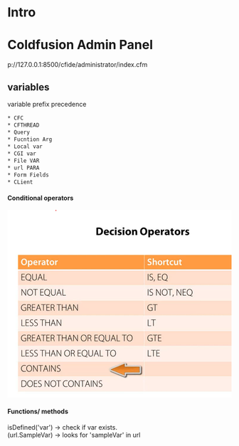 # Intro 

# Coldfusion Admin Panel 
p://127.0.0.1:8500/cfide/administrator/index.cfm 

## variables

variable prefix precedence 
```  
* CFC
* CFTHREAD
* Query
* Fucntion Arg
* Local var
* CGI var
* File VAR
* url PARA
* Form Fields
* CLient
```
#### Conditional operators 
![CFML cond](cond_cfml.png)

#### Functions/ methods 

isDefined('var') -> check if var exists.  
(url.SampleVar) -> looks for 'sampleVar' in url 